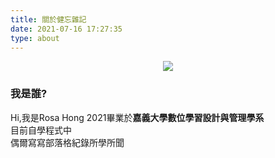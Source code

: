 ```yaml
---
title: 關於健忘雜記
date: 2021-07-16 17:27:35
type: about
---
```

<center>

![](https://chi01pap001files.storage.live.com/y4mnWrgZw2nS1zW6VuFgFAycjicT8FoQzP3t4HwBLEc--pOHHR7vD1Ln-NfiapE4NEZl0mP0IrTrKp-qzXE8DGG1owACO2Nb1H1780iGzbsUvPnF1GfnCL-UohhV8Czo5C-T4i8Byh-mu1-a2jMiDdAQ_S2IC9M48vs_U_9UXC8i-bWg0YiB_JosfOjh8yyiex1?width=256&height=256&cropmode=none)


</center>

### 我是誰? ### 
Hi,我是Rosa Hong 
2021畢業於**嘉義大學數位學習設計與管理學系**    
目前自學程式中  
偶爾寫寫部落格紀錄所學所聞  
